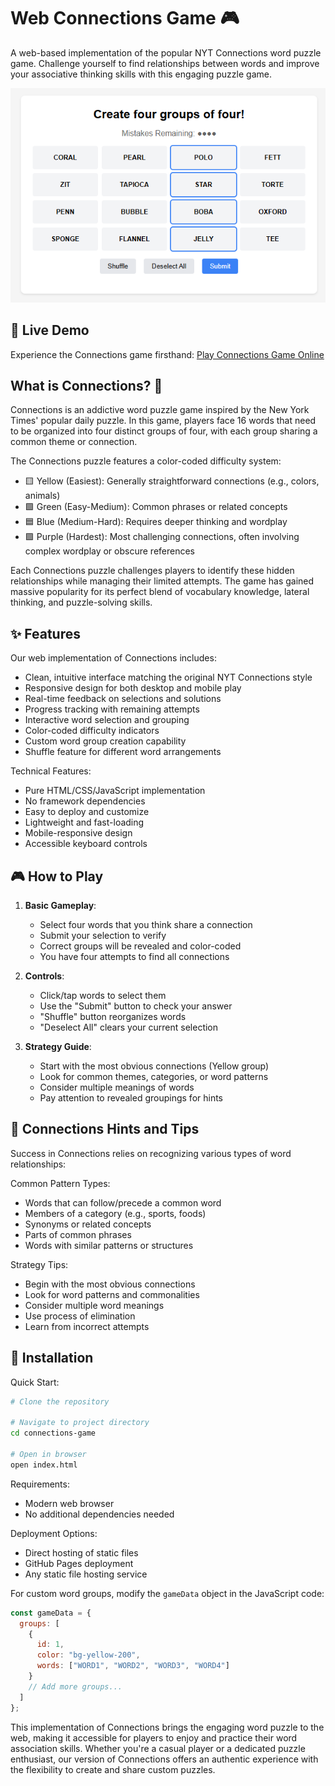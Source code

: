 # Web Connections Game 🎮

A web-based implementation of the popular NYT Connections word puzzle game. Challenge yourself to find relationships between words and improve your associative thinking skills with this engaging puzzle game.

![Connections Game Demo](demo.png)

## 🎯 Live Demo
Experience the Connections game firsthand:
[Play Connections Game Online](https://ConnectionsHint.tips)

## What is Connections? 🤔

Connections is an addictive word puzzle game inspired by the New York Times' popular daily puzzle. In this game, players face 16 words that need to be organized into four distinct groups of four, with each group sharing a common theme or connection.

The Connections puzzle features a color-coded difficulty system:
- 🟨 Yellow (Easiest): Generally straightforward connections (e.g., colors, animals)
- 🟩 Green (Easy-Medium): Common phrases or related concepts
- 🟦 Blue (Medium-Hard): Requires deeper thinking and wordplay
- 🟪 Purple (Hardest): Most challenging connections, often involving complex wordplay or obscure references

Each Connections puzzle challenges players to identify these hidden relationships while managing their limited attempts. The game has gained massive popularity for its perfect blend of vocabulary knowledge, lateral thinking, and puzzle-solving skills.

## ✨ Features

Our web implementation of Connections includes:
- Clean, intuitive interface matching the original NYT Connections style
- Responsive design for both desktop and mobile play
- Real-time feedback on selections and solutions
- Progress tracking with remaining attempts
- Interactive word selection and grouping
- Color-coded difficulty indicators
- Custom word group creation capability
- Shuffle feature for different word arrangements

Technical Features:
- Pure HTML/CSS/JavaScript implementation
- No framework dependencies
- Easy to deploy and customize
- Lightweight and fast-loading
- Mobile-responsive design
- Accessible keyboard controls

## 🎮 How to Play

1. **Basic Gameplay**:
   - Select four words that you think share a connection
   - Submit your selection to verify
   - Correct groups will be revealed and color-coded
   - You have four attempts to find all connections

2. **Controls**:
   - Click/tap words to select them
   - Use the "Submit" button to check your answer
   - "Shuffle" button reorganizes words
   - "Deselect All" clears your current selection

3. **Strategy Guide**:
   - Start with the most obvious connections (Yellow group)
   - Look for common themes, categories, or word patterns
   - Consider multiple meanings of words
   - Pay attention to revealed groupings for hints

## 🎯 Connections Hints and Tips

Success in Connections relies on recognizing various types of word relationships:

Common Pattern Types:
- Words that can follow/precede a common word
- Members of a category (e.g., sports, foods)
- Synonyms or related concepts
- Parts of common phrases
- Words with similar patterns or structures

Strategy Tips:
- Begin with the most obvious connections
- Look for word patterns and commonalities
- Consider multiple word meanings
- Use process of elimination
- Learn from incorrect attempts

## 🚀 Installation

Quick Start:
```bash
# Clone the repository

# Navigate to project directory
cd connections-game

# Open in browser
open index.html
```

Requirements:
- Modern web browser
- No additional dependencies needed

Deployment Options:
- Direct hosting of static files
- GitHub Pages deployment
- Any static file hosting service

For custom word groups, modify the `gameData` object in the JavaScript code:
```javascript
const gameData = {
  groups: [
    {
      id: 1,
      color: "bg-yellow-200",
      words: ["WORD1", "WORD2", "WORD3", "WORD4"]
    }
    // Add more groups...
  ]
};
```

This implementation of Connections brings the engaging word puzzle to the web, making it accessible for players to enjoy and practice their word association skills. Whether you're a casual player or a dedicated puzzle enthusiast, our version of Connections offers an authentic experience with the flexibility to create and share custom puzzles.
